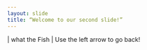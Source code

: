 ```yaml
---
layout: slide
title: “Welcome to our second slide!”
---
```

| what the Fish |
Use the left arrow to go back!

